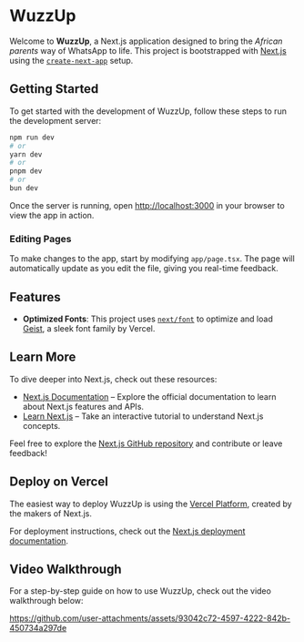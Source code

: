 
# WuzzUp

Welcome to **WuzzUp**, a Next.js application designed to bring the *African parents* way of WhatsApp to life. This project is bootstrapped with [Next.js](https://nextjs.org) using the [`create-next-app`](https://nextjs.org/docs/app/api-reference/cli/create-next-app) setup.

## Getting Started

To get started with the development of WuzzUp, follow these steps to run the development server:

```bash
npm run dev
# or
yarn dev
# or
pnpm dev
# or
bun dev
```

Once the server is running, open [http://localhost:3000](http://localhost:3000) in your browser to view the app in action.

### Editing Pages

To make changes to the app, start by modifying `app/page.tsx`. The page will automatically update as you edit the file, giving you real-time feedback.

## Features

- **Optimized Fonts**: This project uses [`next/font`](https://nextjs.org/docs/app/building-your-application/optimizing/fonts) to optimize and load [Geist](https://vercel.com/font), a sleek font family by Vercel.

## Learn More

To dive deeper into Next.js, check out these resources:

- [Next.js Documentation](https://nextjs.org/docs) – Explore the official documentation to learn about Next.js features and APIs.
- [Learn Next.js](https://nextjs.org/learn) – Take an interactive tutorial to understand Next.js concepts.

Feel free to explore the [Next.js GitHub repository](https://github.com/vercel/next.js) and contribute or leave feedback!

## Deploy on Vercel

The easiest way to deploy WuzzUp is using the [Vercel Platform](https://vercel.com/new?utm_medium=default-template&filter=next.js&utm_source=create-next-app&utm_campaign=create-next-app-readme), created by the makers of Next.js.

For deployment instructions, check out the [Next.js deployment documentation](https://nextjs.org/docs/app/building-your-application/deploying).




## Video Walkthrough

For a step-by-step guide on how to use WuzzUp, check out the video walkthrough below:


https://github.com/user-attachments/assets/93042c72-4597-4222-842b-450734a297de

